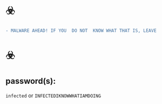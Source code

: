 # ☣️
```patch
- MALWARE AHEAD! IF YOU  DO NOT  KNOW WHAT THAT IS, LEAVE 
```
# ☣️

## password(s):
`infected` or `INFECTEDIKNOWWHATIAMDOING`
